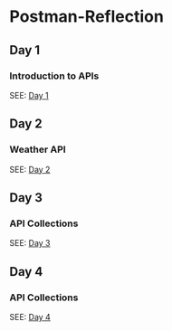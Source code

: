 # Postman-Reflection

## Day 1
### Introduction to APIs
SEE:
[Day 1](Day-1.md)

## Day 2
### Weather API
SEE: 
[Day 2](Day-2.md)

## Day 3 
### API Collections
SEE: 
[Day 3](Day-3.md)

## Day 4
### API Collections
SEE: 
[Day 4](Day-4.md)



